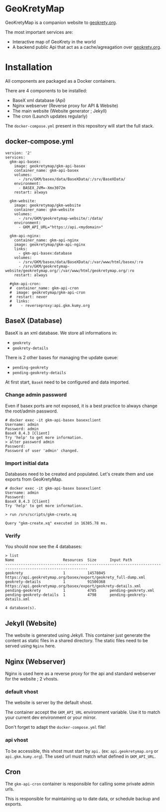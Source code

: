 # GeoKretyMap
GeoKretyMap is a companion website to [geokrety.org](geokrety.org).

The most important services are:
* Interactive map of GeoKrety in the world
* A backend public Api that act as a cache/agreagation over [geokrety.org](geokrety.org).

# Installation
All components are packaged as a Docker containers.

There are 4 components to be installed:
* BaseX xml database (Api)
* Nginx webserver (Reverse proxy for API & Website)
* The main website (Website generator ; Jekyll)
* The cron (Launch updates regularly)

The `docker-compose.yml` present in this repository will start the full stack.

## docker-compose.yml
```
version: '2'
services:
  gkm-api-basex:
    image: geokretymap/gkm-api-basex
    container_name: gkm-api-basex
    volumes:
      - /srv/GKM/basex/data/BaseXData/:/srv/BaseXData/
    environment:
      - BASEX_JVM=-Xmx3072m
    restart: always

  gkm-website:
    image: geokretymap/gkm-website
    container_name: gkm-website
    volumes:
      - /srv/GKM/geokretymap-website/:/data/
    environment:
      - GKM_API_URL="https://api.<mydomain>"

  gkm-api-nginx:
    container_name: gkm-api-nginx
    image: geokretymap/gkm-api-nginx
    links:
      - gkm-api-basex:database
    volumes:
      - /srv/GKM/basex/data/BaseXData/:/var/www/html/basex/:ro
      - /srv/GKM/geokretymap-website/geokretymap.org/:/var/www/html/geokretymap.org/:ro
    restart: always

  #gkm-api-cron:
  #  container_name: gkm-api-cron
  #  image: geokretymap/gkm-api-cron
  #  restart: never
  #  links:
  #    - reverseproxy:api.gkm.kumy.org
```

## BaseX (Database)
BaseX is an xml database. We store all informations in:
* `geokrety`
* `geokrety-details`

There is 2 other bases for managing the update queue:
* `pending-geokrety`
* `pending-geokrety-details`

At first start, `BaseX` need to be configured and data imported.

### Change admin password
Even if basex ports are not exposed, it is a best practice to always change the root/admin password.

```
# docker exec -it gkm-api-basex basexclient
Username: admin
Password: admin
BaseX 8.4.3 [Client]
Try 'help' to get more information.
> alter password admin
Password: 
Password of user 'admin' changed.
```

### Import initial data
Databases need to be created and populated. Let's create them and use exports from GeoKretyMap.

```
# docker exec -it gkm-api-basex basexclient
Username: admin
Password: 
BaseX 8.4.3 [Client]
Try 'help' to get more information.

> run /srv/scripts/gkm-create.xq

Query "gkm-create.xq" executed in 16385.78 ms.

```

### Verify
You should now see the 4 databases:

```
> list
Name                      Resources  Size      Input Path                                                    
-----------------------------------------------------------------------------------------------------------
geokrety                  1          14578045  https://api.geokretymap.org/basex/export/geokrety_full-dump.xml  
geokrety-details          1          91500368  https://api.geokretymap.org/basex/export/geokrety-details.xml    
pending-geokrety          1          4785      pending-geokrety.xml                                          
pending-geokrety-details  1          4798      pending-geokrety-details.xml                                  

4 database(s).
```

## Jekyll (Website)
The website is generated using Jekyll. This container just generate the content as static files in a shared directory. The static files need to be served using `Nginx` here.

## Nginx (Webserver)
Nginx is used here as a reverse proxy for the api and standard webserver for the website ; 2 vhosts.

### default vhost
The website is server by the default vhost.

The container accept the `GKM_API_URL` environment variable. Use it to match your current dev environment or your mirror.

Don't forget to adapt the `docker-compose.yml` file!

### api vhost
To be accessible, this vhost must start by `api.` (ex: `api.geokretymap.org` or `api.gkm.kumy.org`). The used url must match what defined in `GKM_API_URL`.

## Cron
The `gkm-api-cron` container is responsible for calling some private admin urls.

This is responsible for maintaining up to date data, or schedule backup and exports.
